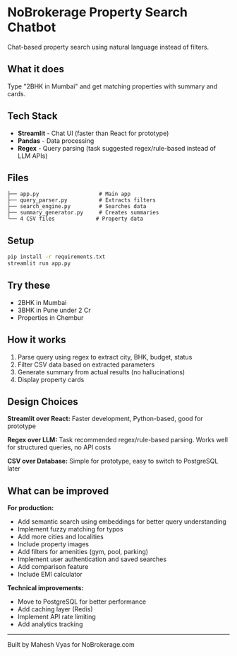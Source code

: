 # NoBrokerage Property Search Chatbot

Chat-based property search using natural language instead of filters.

## What it does

Type "2BHK in Mumbai" and get matching properties with summary and cards.

## Tech Stack

- **Streamlit** - Chat UI (faster than React for prototype)
- **Pandas** - Data processing
- **Regex** - Query parsing (task suggested regex/rule-based instead of LLM APIs)

## Files

```
├── app.py                   # Main app
├── query_parser.py          # Extracts filters
├── search_engine.py         # Searches data
├── summary_generator.py     # Creates summaries
└── 4 CSV files             # Property data
```

## Setup

```bash
pip install -r requirements.txt
streamlit run app.py
```

## Try these

- 2BHK in Mumbai
- 3BHK in Pune under 2 Cr
- Properties in Chembur

## How it works

1. Parse query using regex to extract city, BHK, budget, status
2. Filter CSV data based on extracted parameters
3. Generate summary from actual results (no hallucinations)
4. Display property cards

## Design Choices

**Streamlit over React:** Faster development, Python-based, good for prototype

**Regex over LLM:** Task recommended regex/rule-based parsing. Works well for structured queries, no API costs

**CSV over Database:** Simple for prototype, easy to switch to PostgreSQL later

## What can be improved

**For production:**
- Add semantic search using embeddings for better query understanding
- Implement fuzzy matching for typos
- Add more cities and localities
- Include property images
- Add filters for amenities (gym, pool, parking)
- Implement user authentication and saved searches
- Add comparison feature
- Include EMI calculator

**Technical improvements:**
- Move to PostgreSQL for better performance
- Add caching layer (Redis)
- Implement API rate limiting
- Add analytics tracking



---

Built by Mahesh Vyas for NoBrokerage.com
